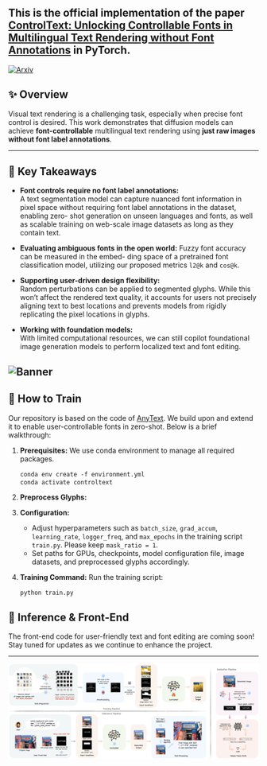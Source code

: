 ## This is the official implementation of the paper [ControlText: Unlocking Controllable Fonts in Multilingual Text Rendering without Font Annotations](https://arxiv.org/abs/2502.10999) in PyTorch.
[![Arxiv](https://img.shields.io/badge/ArXiv-Paper-B31B1B)](https://arxiv.org/abs/2502.10999)

## ✨ Overview

Visual text rendering is a challenging task, especially when precise font control is desired. This work demonstrates that diffusion models can achieve **font-controllable** multilingual text rendering using **just raw images without font label annotations**.

---

## 🚀 Key Takeaways

- **Font controls require no font label annotations:**  
  A text segmentation model can capture nuanced font information in pixel space without requiring font label annotations in the dataset, enabling zero- shot generation on unseen languages and fonts, as well as scalable training on web-scale image datasets as long as they contain text.
  
- **Evaluating ambiguous fonts in the open world:**
  Fuzzy font accuracy can be measured in the embed- ding space of a pretrained font classification model, utilizing our proposed metrics `l2@k` and `cos@k`.
  
- **Supporting user-driven design flexibility:**  
  Random perturbations can be applied to segmented glyphs. While this won’t affect the rendered text quality, it accounts for users not precisely aligning text to best locations and prevents models from rigidly replicating the pixel locations in glyphs.
  
- **Working with foundation models:**  
  With limited computational resources, we can still copilot foundational image generation models to perform localized text and font editing.

![Banner](banner.png)
---

## 🔧 How to Train

Our repository is based on the code of [AnyText](https://github.com/tyxsspa/AnyText). We build upon and extend it to enable user-controllable fonts in zero-shot. Below is a brief walkthrough:

1. **Prerequisites:**
   We use conda environment to manage all required packages.
    ```
    conda env create -f environment.yml
    conda activate controltext
    ```

3. **Preprocess Glyphs:**

4. **Configuration:**
   - Adjust hyperparameters such as `batch_size`, `grad_accum`, `learning_rate`, `logger_freq`, and `max_epochs` in the training script `train.py`. Please keep `mask_ratio = 1`.
   - Set paths for GPUs, checkpoints, model configuration file, image datasets, and preprocessed glyphs accordingly.

5. **Training Command:**
   Run the training script:
   ```bash
   python train.py
   ```
   
## 🔮 Inference & Front-End

The front-end code for user-friendly text and font editing are coming soon! Stay tuned for updates as we continue to enhance the project.


---
![Flows](flows.png)
